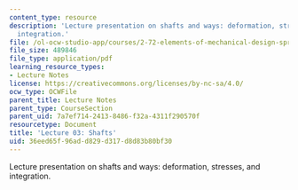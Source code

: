 ```yaml
---
content_type: resource
description: 'Lecture presentation on shafts and ways: deformation, stresses, and
  integration.'
file: /ol-ocw-studio-app/courses/2-72-elements-of-mechanical-design-spring-2009/36eed65f96add829d317d8d83b80bf30_MIT2_72s09_lec03.pdf
file_size: 489846
file_type: application/pdf
learning_resource_types:
- Lecture Notes
license: https://creativecommons.org/licenses/by-nc-sa/4.0/
ocw_type: OCWFile
parent_title: Lecture Notes
parent_type: CourseSection
parent_uid: 7a7ef714-2413-8486-f32a-4311f290570f
resourcetype: Document
title: 'Lecture 03: Shafts'
uid: 36eed65f-96ad-d829-d317-d8d83b80bf30
---
```

Lecture presentation on shafts and ways: deformation, stresses, and integration.